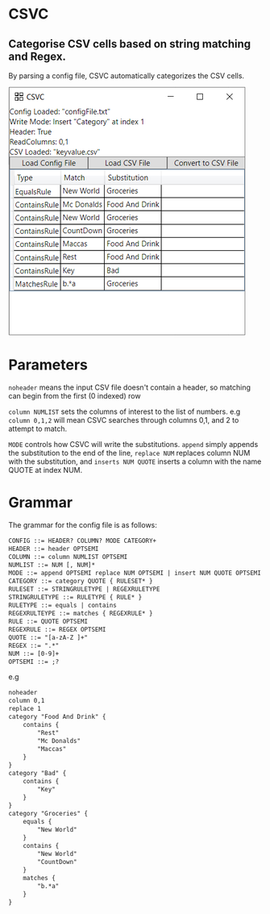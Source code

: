 # CSVC
## Categorise CSV cells based on string matching and Regex. 

By parsing a config file, CSVC automatically categorizes the CSV cells. 

![Screenshot](readMeImages/screenshot.png)

# Parameters
```noheader``` means the input CSV file doesn't contain a header, so matching can begin from the first (0 indexed) row

```column NUMLIST``` sets the columns of interest to the list of numbers. e.g ```column 0,1,2``` will mean CSVC searches through columns 0,1, and 2 to attempt to match.

```MODE``` controls how CSVC will write the substitutions. ```append``` simply appends the substitution to the end of the line, ```replace NUM``` replaces column NUM 
with the substitution, and ```inserts NUM QUOTE``` inserts a column with the name QUOTE at index NUM.

# Grammar 
The grammar for the config file is as follows:
```
CONFIG ::= HEADER? COLUMN? MODE CATEGORY+
HEADER ::= header OPTSEMI
COLUMN ::= column NUMLIST OPTSEMI
NUMLIST ::= NUM [, NUM]*
MODE ::= append OPTSEMI replace NUM OPTSEMI | insert NUM QUOTE OPTSEMI
CATEGORY ::= category QUOTE { RULESET* }
RULESET ::= STRINGRULETYPE | REGEXRULETYPE
STRINGRULETYPE ::= RULETYPE { RULE* }
RULETYPE ::= equals | contains
REGEXRULTEYPE ::= matches { REGEXRULE* }
RULE ::= QUOTE OPTSEMI
REGEXRULE ::= REGEX OPTSEMI
QUOTE ::= "[a-zA-Z ]+"
REGEX ::= ".*"
NUM ::= [0-9]+
OPTSEMI ::= ;?
```

e.g 
```
noheader
column 0,1
replace 1
category "Food And Drink" {
    contains {
        "Rest"
        "Mc Donalds"
        "Maccas"
    }
}
category "Bad" {
    contains {
        "Key"
    }
}
category "Groceries" {
    equals {
        "New World"
    }
    contains {
        "New World"
        "CountDown"
    }
    matches {
        "b.*a"
    }
}
```
